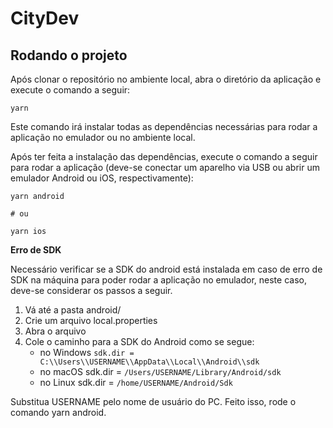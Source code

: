 # CityDev

## Rodando o projeto

Após clonar o repositório no ambiente local, abra o diretório da aplicação e execute o comando a seguir:

```shell
yarn
```

Este comando irá instalar todas as dependências necessárias para rodar a aplicação no emulador ou no ambiente local.

Após ter feita a instalação das dependências, execute o comando a seguir para rodar a aplicação (deve-se conectar um aparelho via USB ou abrir um emulador Android ou iOS, respectivamente):

```shell
yarn android

# ou

yarn ios
```

**Erro de SDK**

Necessário verificar se a SDK do android está instalada em caso de erro de SDK na máquina para poder rodar a aplicação no emulador, neste caso, deve-se considerar os passos a seguir.

1. Vá até a pasta android/
1. Crie um arquivo local.properties
1. Abra o arquivo
1. Cole o caminho para a SDK do Android como se segue:
   - no Windows `sdk.dir = C:\\Users\\USERNAME\\AppData\\Local\\Android\\sdk`
   - no macOS sdk.dir = `/Users/USERNAME/Library/Android/sdk`
   - no Linux sdk.dir = `/home/USERNAME/Android/Sdk`

Substitua USERNAME pelo nome de usuário do PC. Feito isso, rode o comando yarn android.
